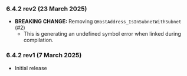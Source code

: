 
### 6.4.2 rev2 (23 March 2025)

* **BREAKING CHANGE:** Removing `QHostAddress_IsInSubnetWithSubnet` (#2)
  * This is generating an undefined symbol error when linked during compilation.

### 6.4.2 rev1 (7 March 2025)

* Initial release
